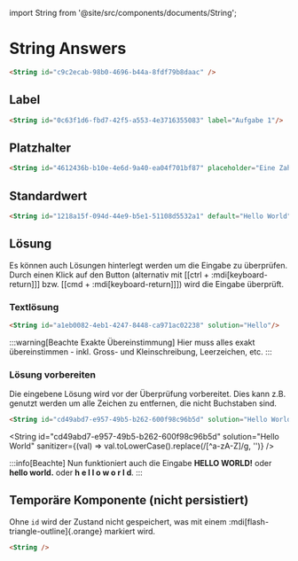 import String from '@site/src/components/documents/String';

# String Answers

```md
<String id="c9c2ecab-98b0-4696-b44a-8fdf79b8daac" />
```

<String id="c9c2ecab-98b0-4696-b44a-8fdf79b8daac" />

## Label

```md
<String id="0c63f1d6-fbd7-42f5-a553-4e3716355083" label="Aufgabe 1"/>
```

<String id="0c63f1d6-fbd7-42f5-a553-4e3716355083" label="Aufgabe 1"/>

## Platzhalter
```md
<String id="4612436b-b10e-4e6d-9a40-ea04f701bf87" placeholder="Eine Zahl" />
```
<String id="4612436b-b10e-4e6d-9a40-ea04f701bf87" placeholder="Eine Zahl" />

## Standardwert
```md
<String id="1218a15f-094d-44e9-b5e1-51108d5532a1" default="Hello World"/>
```
<String id="1218a15f-094d-44e9-b5e1-51108d5532a1" default="Hello World"/>

## Lösung
Es können auch Lösungen hinterlegt werden um die Eingabe zu überprüfen. Durch einen Klick auf den Button (alternativ mit [[ctrl + :mdi[keyboard-return]]] bzw. [[cmd + :mdi[keyboard-return]]]) wird die Eingabe überprüft.

<String solution="Lösung" placeholder="Die Lösung ist 'Lösung'" id="6970d5f8-0015-40a8-97d4-e576dd1b4b3c"/>

### Textlösung
```md
<String id="a1eb0082-4eb1-4247-8448-ca971ac02238" solution="Hello"/>
```
<String id="a1eb0082-4eb1-4247-8448-ca971ac02238" solution="Hello"/>

:::warning[Beachte Exakte Übereinstimmung]
Hier muss alles exakt übereinstimmen - inkl. Gross- und Kleinschreibung, Leerzeichen, etc.
:::

### Lösung vorbereiten
Die eingebene Lösung wird vor der Überprüfung vorbereitet. Dies kann z.B. genutzt werden um alle Zeichen zu entfernen, die nicht Buchstaben sind.
```md
<String id="cd49abd7-e957-49b5-b262-600f98c96b5d" solution="Hello World" sanitizer={(val) => val.toLowerCase().replace(/[^a-zA-Z]/g, '')} />
```
<String id="cd49abd7-e957-49b5-b262-600f98c96b5d" solution="Hello World" sanitizer={(val) => val.toLowerCase().replace(/[^a-zA-Z]/g, '')} />

:::info[Beachte]
Nun funktioniert auch die Eingabe __HELLO WORLD!__ oder __hello world.__ oder __h e l l o w o r l d__.
:::


## Temporäre Komponente (nicht persistiert)

Ohne `id` wird der Zustand nicht gespeichert, was mit einem :mdi[flash-triangle-outline]{.orange} markiert wird.

```md
<String />
```

<String />